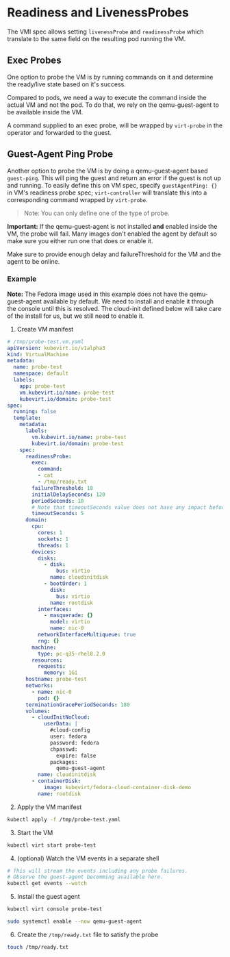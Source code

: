 
# Readiness and LivenessProbes

The VMI spec allows setting `livenessProbe` and `readinessProbe` which translate to the same field on the resulting pod running the VM.

## Exec Probes

One option to probe the VM is by running commands on it and determine the ready/live state based on it's success.

Compared to pods, we need a way to execute the command inside the actual VM and not the pod.
To do that, we rely on the qemu-guest-agent to be available inside the VM.

A command supplied to an exec probe, will be wrapped by `virt-probe` in the operator and forwarded to the guest.

## Guest-Agent Ping Probe

Another option to probe the VM is by doing a qemu-guest-agent based `guest-ping`. This will ping the guest and return an error if the guest is not up and running.
To easily define this on VM spec, specify `guestAgentPing: {}` in VM's readiness probe spec; `virt-controller` will translate this into a corresponding command wrapped by `virt-probe`.

> Note: You can only define one of the type of probe.


**Important:** If the qemu-guest-agent is not installed **and** enabled inside the VM, the probe will fail. 
Many images don't enabled the agent by default so make sure you either run one that does or enable it. 

Make sure to provide enough delay and failureThreshold for the VM and the agent to be online.

### Example

**Note:** The Fedora image used in this example does not have the qemu-guest-agent available by default. We need to install and enable it through the console until this is resolved.
The cloud-init defined below will take care of the install for us, but we still need to enable it.

1. Create VM manifest

```yaml
# /tmp/probe-test.vm.yaml
apiVersion: kubevirt.io/v1alpha3
kind: VirtualMachine
metadata:
  name: probe-test
  namespace: default
  labels:
    app: probe-test
    vm.kubevirt.io/name: probe-test
    kubevirt.io/domain: probe-test
spec:
  running: false
  template:
    metadata:
      labels:
        vm.kubevirt.io/name: probe-test
        kubevirt.io/domain: probe-test
    spec:
      readinessProbe:
        exec:
          command:
          - cat
          - /tmp/ready.txt
        failureThreshold: 10
        initialDelaySeconds: 120
        periodSeconds: 10
        # Note that timeoutSeconds value does not have any impact before K8s v1.20.
        timeoutSeconds: 5
      domain:
        cpu:
          cores: 1
          sockets: 1
          threads: 1
        devices:
          disks:
            - disk:
                bus: virtio
              name: cloudinitdisk
            - bootOrder: 1
              disk:
                bus: virtio
              name: rootdisk
          interfaces:
            - masquerade: {}
              model: virtio
              name: nic-0
          networkInterfaceMultiqueue: true
          rng: {}
        machine:
          type: pc-q35-rhel8.2.0
        resources:
          requests:
            memory: 1Gi
      hostname: probe-test
      networks:
        - name: nic-0
          pod: {}
      terminationGracePeriodSeconds: 180
      volumes:
        - cloudInitNoCloud:
            userData: |
              #cloud-config
              user: fedora
              password: fedora
              chpasswd:
                expire: false
              packages:
                qemu-guest-agent
          name: cloudinitdisk
        - containerDisk:
            image: kubevirt/fedora-cloud-container-disk-demo
          name: rootdisk
```
2. Apply the VM manifest

```sh
kubectl apply -f /tmp/probe-test.yaml
```

3. Start the VM

```sh
kubectl virt start probe-test
```

4. (optional) Watch the VM events in a separate shell

```sh
# This will stream the events including any probe failures.
# Observe the guest-agent becomming available here.
kubectl get events --watch
```

5. Install the guest agent

```sh
kubectl virt console probe-test
```

```sh
sudo systemctl enable --now qemu-guest-agent
```

6. Create the `/tmp/ready.txt` file to satisfy the probe

```sh
touch /tmp/ready.txt
```

